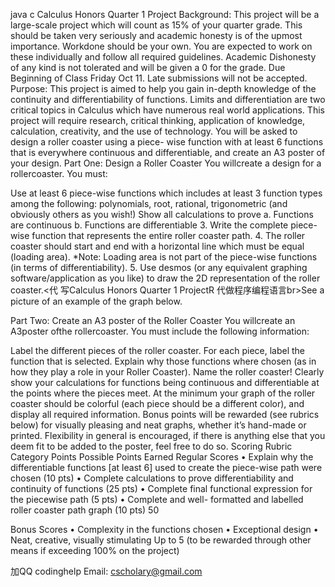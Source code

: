 java c Calculus Honors Quarter 1 Project Background: This project will be a large-scale project which will count as 15% of your quarter grade. This should be taken very seriously and academic honesty is of the upmost importance. Workdone should be your own. You are expected to work on these individually and follow all required guidelines. Academic Dishonesty of any kind is not tolerated and will be given a 0 for the grade. Due Beginning of Class Friday Oct 11. Late submissions will not be accepted. Purpose: This project is aimed to help you gain in-depth knowledge of the continuity and differentiability of functions. Limits and differentiation are two critical topics in Calculus which have numerous real world applications. This project will require research, critical thinking, application of knowledge, calculation, creativity, and the use of technology. You will be asked to design a roller coaster using a piece- wise function with at least 6 functions that is everywhere continuous and differentiable, and create an A3 poster of your design. Part One: Design a Roller Coaster You willcreate a design for a rollercoaster. You must:

  Use at   least 6 piece-wise functions   which   includes   at least 3 function types   among the   following: polynomials, root, rational, trigonometric (and   obviously   others   as you   wish!)
 Show all calculations to   prove
a. Functions are continuous b. Functions are differentiable 3. Write the complete piece-wise function that represents the entire roller coaster path. 4. The roller coaster should start and end with a horizontal line which must be equal (loading area). *Note: Loading area is not part of the piece-wise functions (in terms of differentiability). 5. Use desmos (or any equivalent graphing software/application as you like) to draw the 2D representation of the roller coaster.<代 写Calculus Honors Quarter 1 ProjectR 代做程序编程语言br>See a picture of an example of the graph below.

Part Two: Create an A3 poster of the Roller Coaster You willcreate an A3poster ofthe rollercoaster. You must include the following information:

Label the different pieces of the roller coaster.
For each piece, label the function that is selected.
Explain why those functions where chosen (as in how they play a role in your Roller Coaster).
Name the roller coaster!
Clearly show your calculations for functions being continuous and differentiable at the points where the pieces meet.
At the minimum your graph of the roller coaster should be colorful (each piece should be a different color), and display all required information. Bonus points will be rewarded (see rubrics below) for visually pleasing and neat graphs, whether it’s hand-made or printed.
Flexibility in general is encouraged, if there is anything else that you deem fit to be added to the poster, feel free to do so. Scoring Rubric Category Points Possible Points Earned Regular Scores • Explain why the differentiable functions [at least 6] used to create the piece-wise path were chosen (10 pts) • Complete calculations to prove differentiability and continuity of functions (25 pts) • Complete final functional expression for the piecewise path (5 pts) • Complete and well- formatted and labelled roller coaster path graph (10 pts)
50

Bonus Scores • Complexity in the functions chosen • Exceptional design • Neat, creative, visually stimulating Up to 5 (to be rewarded through other means if exceeding 100% on the project)

加QQ codinghelp Email: cscholary@gmail.com
